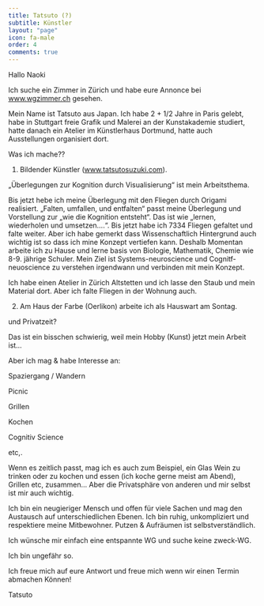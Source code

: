 ```yaml
---
title: Tatsuto (?)
subtitle: Künstler
layout: "page"
icon: fa-male
order: 4
comments: true
---
```


Hallo Naoki



Ich suche ein Zimmer in Zürich und habe eure Annonce bei www.wgzimmer.ch gesehen. 



Mein Name ist Tatsuto aus Japan. Ich habe 2 + 1/2 Jahre in Paris gelebt, habe in Stuttgart freie Grafik und Malerei an der Kunstakademie studiert, hatte danach ein Atelier im Künstlerhaus Dortmund, hatte auch Ausstellungen organisiert dort. 



Was ich mache??

1) Bildender Künstler (www.tatsutosuzuki.com). 

„Überlegungen zur Kognition durch Visualisierung“ ist mein Arbeitsthema.

Bis jetzt hebe ich meine Überlegung mit den Fliegen durch Origami realisiert. „Falten, umfallen, und entfalten“ passt meine Überlegung und Vorstellung zur „wie die Kognition entsteht“. Das ist wie „lernen, wiederholen und umsetzen….“. Bis jetzt habe ich 7334 Fliegen gefaltet und falte weiter. Aber ich habe gemerkt dass Wissenschaftlich Hintergrund auch wichtig ist so dass ich mine Konzept vertiefen kann. Deshalb Momentan arbeite ich zu Hause und lerne basis von Biologie, Mathematik, Chemie wie 8-9. jährige Schuler. Mein Ziel ist Systems-neuroscience und Cognitf-neuoscience zu verstehen irgendwann und verbinden mit mein Konzept.



Ich habe einen Atelier in Zürich Altstetten und ich lasse den Staub und mein Material dort. Aber ich falte Fliegen in der Wohnung auch.



2) Am Haus der Farbe (Oerlikon) arbeite ich als Hauswart am Sontag. 







und Privatzeit?

Das ist ein bisschen schwierig, weil mein Hobby (Kunst) jetzt mein Arbeit ist…

Aber ich mag & habe Interesse an:

Spaziergang / Wandern

Picnic

Grillen

Kochen

Cognitiv Science

etc,.







Wenn es zeitlich passt, mag ich es auch zum Beispiel, ein Glas Wein zu trinken oder zu kochen und essen (ich koche gerne meist am Abend), Grillen etc, zusammen… Aber die Privatsphäre von anderen und mir selbst ist mir auch wichtig.



Ich bin ein neugieriger Mensch und offen für viele Sachen und mag den Austausch auf unterschiedlichen Ebenen. Ich bin ruhig, unkompliziert und respektiere meine Mitbewohner. Putzen & Aufräumen ist selbstverständlich.



Ich wünsche mir einfach eine entspannte WG und suche keine zweck-WG.





Ich bin ungefähr so.



Ich freue mich auf eure Antwort und freue mich wenn wir einen Termin abmachen Können!





Tatsuto